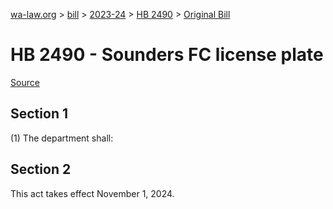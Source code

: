 [wa-law.org](/) > [bill](/bill/) > [2023-24](/bill/2023-24/) > [HB 2490](/bill/2023-24/hb/2490/) > [Original Bill](/bill/2023-24/hb/2490/1/)

# HB 2490 - Sounders FC license plate

[Source](http://lawfilesext.leg.wa.gov/biennium/2023-24/Pdf/Bills/House%20Bills/2490.pdf)

## Section 1
(1) The department shall:

## Section 2
This act takes effect November 1, 2024.
